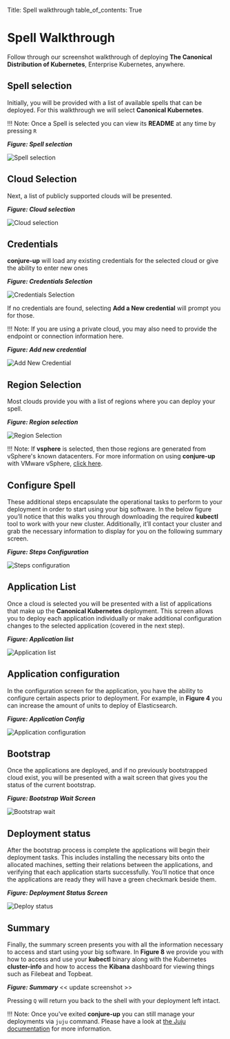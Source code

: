 Title: Spell walkthrough
table_of_contents: True

# Spell Walkthrough

Follow through our screenshot walkthrough of deploying **The Canonical
Distribution of Kubernetes**, Enterprise Kubernetes, anywhere.

## Spell selection

Initially, you will be provided with a list of available spells that can be
deployed. For this walkthrough we will select **Canonical Kubernetes**.

!!! Note:
    Once a Spell is selected you can view its **README** at any time by
    pressing `R`

***Figure: Spell selection***

![Spell selection][spellselection]

## Cloud Selection

Next, a list of publicly supported clouds will be presented.

***Figure: Cloud selection***

![Cloud selection][cloudselection]

## Credentials

**conjure-up** will load any existing credentials for the selected cloud or give
the ability to enter new ones

***Figure: Credentials Selection***

![Credentials Selection][credentialsselection]

If no credentials are found, selecting **Add a New credential** will prompt you for those.

!!! Note: If you are using a private cloud, you may also need to provide the
endpoint or connection information here.

***Figure: Add new credential***

![Add New Credential][newcredential]

## Region Selection

Most clouds provide you with a list of regions where you can deploy your spell.

***Figure: Region selection***

![Region Selection][regionselection]

!!! Note:
    If **vsphere** is selected, then those regions are generated from vSphere's
    known datacenters. For more information on using **conjure-up** with VMware vSphere, [click here](providers/vsphere.html).

## Configure Spell

These additional steps encapsulate the operational tasks to perform to your
deployment in order to start using your big software. In the below figure you’ll
notice that this walks you through downloading the required **kubectl** tool to
work with your new cluster. Additionally, it’ll contact your cluster and grab
the necessary information to display for you on the following summary screen.

***Figure: Steps Configuration***

![Steps configuration][stepsconfig]


## Application List

Once a cloud is selected you will be presented with a list of applications that
make up the **Canonical Kubernetes** deployment. This screen allows you to
deploy each application individually or make additional configuration changes
to the selected application (covered in the next step).

***Figure: Application list***

![Application list][applicationlist]

## Application configuration

In the configuration screen for the application, you have the ability to
configure certain aspects prior to deployment. For example, in **Figure 4** you
can increase the amount of units to deploy of Elasticsearch.

***Figure: Application Config***

![Application configuration][appconfig]

## Bootstrap

Once the applications are deployed, and if no previously bootstrapped cloud
exist, you will be presented with a wait screen that gives you the status of
the current bootstrap.

***Figure:  Bootstrap Wait Screen***

![Bootstrap wait][bootstrapwait]

## Deployment status

After the bootstrap process is complete the applications will begin their
deployment tasks. This includes installing the necessary bits onto the
allocated machines, setting their relations between the applications, and
verifying that each application starts successfully. You’ll notice that once
the applications are ready they will have a green checkmark beside them.

***Figure: Deployment Status Screen***

![Deploy status][deploystatus]

## Summary

Finally, the summary screen presents you with all the information necessary to
access and start using your big software. In **Figure 8** we provide you with
how to access and use your **kubectl** binary along with the Kubernetes
**cluster-info** and how to access the **Kibana** dashboard for viewing things
such as Filebeat and Topbeat.

***Figure: Summary***
<< update screenshot >>

Pressing `Q` will return you back to the shell with your deployment left
intact.

!!! Note:
    Once you've exited **conjure-up** you can still manage your
    deployments via `juju` command. Please have a look at [the Juju documentation](https://jujucharms.com/docs/) for more information.

<!-- LINKS -->

<!-- IMAGES -->
[spellselection]: ../media/spell-selection.png
[cloudselection]: ../media/cloud-selection.png
[credentialsselection]: ../media/choose-credential.png
[newcredential]: ../media/add-credential.png
[regionselection]: ../media/choose-region.png
[applicationlist]: ../media/application-list.png
[appconfig]: ../media/application-config.png
[bootstrapwait]: ../media/bootstrap-wait.png
[deploystatus]: ../media/deploy-status.png
[stepsconfig]: ../media/steps-config.png
[summary]: ../media/summary.png

